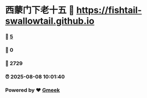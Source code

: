 # 西蒙门下老十五 :link: https://fishtail-swallowtail.github.io 
### :page_facing_up: [5](https://fishtail-swallowtail.github.io/tag.html) 
### :speech_balloon: 0 
### :hibiscus: 2729 
### :alarm_clock: 2025-08-08 10:01:40 
### Powered by :heart: [Gmeek](https://github.com/Meekdai/Gmeek)
